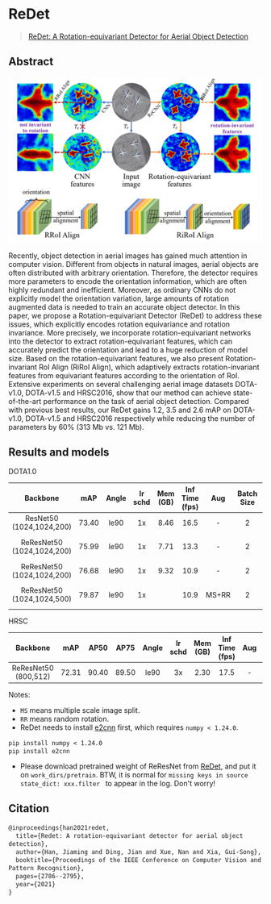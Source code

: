 # ReDet

> [ReDet: A Rotation-equivariant Detector for Aerial Object Detection](https://openaccess.thecvf.com/content/CVPR2021/papers/Han_ReDet_A_Rotation-Equivariant_Detector_for_Aerial_Object_Detection_CVPR_2021_paper.pdf)

<!-- [ALGORITHM] -->

## Abstract

<div align=center>
<img src="https://raw.githubusercontent.com/zytx121/image-host/main/imgs/redet.png" width="800"/>
</div>

Recently, object detection in aerial images has gained much attention in computer vision. Different from objects in natural images, aerial objects are often distributed with arbitrary orientation. Therefore, the detector requires more parameters to encode the orientation information, which are often highly redundant and inefficient. Moreover, as ordinary CNNs do not explicitly model the orientation variation, large amounts of rotation augmented data is needed to train an accurate object detector. In this paper, we propose a Rotation-equivariant Detector (ReDet) to address these issues, which explicitly encodes rotation equivariance and rotation invariance. More precisely, we incorporate rotation-equivariant networks into the detector to extract rotation-equivariant features, which can accurately predict the orientation and lead to a huge reduction of model size. Based on the rotation-equivariant features, we also present Rotation-invariant RoI Align (RiRoI Align), which adaptively extracts rotation-invariant features from equivariant features according to the orientation of RoI. Extensive experiments on several challenging aerial image datasets DOTA-v1.0, DOTA-v1.5 and HRSC2016, show that our method can achieve state-of-the-art performance on the task of aerial object detection. Compared with previous best results, our ReDet gains 1.2, 3.5 and 2.6 mAP on DOTA-v1.0, DOTA-v1.5 and HRSC2016 respectively while reducing the number of parameters by 60% (313 Mb vs. 121 Mb).

## Results and models

DOTA1.0

|          Backbone          |  mAP  | Angle | lr schd | Mem (GB) | Inf Time (fps) |  Aug  | Batch Size |                                                    Configs                                                     |                                                                                                                                                                              Download                                                                                                                                                                              |
| :------------------------: | :---: | :---: | :-----: | :------: | :------------: | :---: | :--------: | :------------------------------------------------------------------------------------------------------------: | :----------------------------------------------------------------------------------------------------------------------------------------------------------------------------------------------------------------------------------------------------------------------------------------------------------------------------------------------------------------: |
|  ResNet50 (1024,1024,200)  | 73.40 | le90  |   1x    |   8.46   |      16.5      |   -   |     2      | [rotated-faster-rcnn-le90_r50_fpn_1x_dota](../rotated_faster_rcnn/rotated-faster-rcnn-le90_r50_fpn_1x_dota.py) | [model](https://download.openmmlab.com/mmrotate/v0.1.0/rotated_faster_rcnn/rotated_faster_rcnn_r50_fpn_1x_dota_le90/rotated_faster_rcnn_r50_fpn_1x_dota_le90-0393aa5c.pth) \| [log](https://download.openmmlab.com/mmrotate/v0.1.0/rotated_faster_rcnn/rotated_faster_rcnn_r50_fpn_1x_dota_le90/rotated_faster_rcnn_r50_fpn_1x_dota_le90_20220131_082156.log.json) |
| ReResNet50 (1024,1024,200) | 75.99 | le90  |   1x    |   7.71   |      13.3      |   -   |     2      |                  [redet-le90_re50_refpn_amp-1x_dota](./redet-le90_re50_refpn_amp-1x_dota.py)                   |                           [model](https://download.openmmlab.com/mmrotate/v0.1.0/redet/redet_re50_refpn_fp16_1x_dota_le90/redet_re50_refpn_fp16_1x_dota_le90-1e34da2d.pth) \| [log](https://download.openmmlab.com/mmrotate/v0.1.0/redet/redet_re50_refpn_fp16_1x_dota_le90/redet_re50_refpn_fp16_1x_dota_le90_20220303_194725.log.json)                           |
| ReResNet50 (1024,1024,200) | 76.68 | le90  |   1x    |   9.32   |      10.9      |   -   |     2      |                      [redet-le90_re50_refpn_1x_dota](./redet-le90_re50_refpn_1x_dota.py)                       |                                         [model](https://download.openmmlab.com/mmrotate/v0.1.0/redet/redet_re50_fpn_1x_dota_le90/redet_re50_fpn_1x_dota_le90-724ab2da.pth) \| [log](https://download.openmmlab.com/mmrotate/v0.1.0/redet/redet_re50_fpn_1x_dota_le90/redet_re50_fpn_1x_dota_le90_20220130_132751.log.json)                                         |
| ReResNet50 (1024,1024,500) | 79.87 | le90  |   1x    |          |      10.9      | MS+RR |     2      |                [redet-le90_re50_refpn_rr-1x_dota-ms](./redet-le90_re50_refpn_rr-1x_dota-ms.py)                 |                             [model](https://download.openmmlab.com/mmrotate/v0.1.0/redet/redet_re50_fpn_1x_dota_ms_rr_le90/redet_re50_fpn_1x_dota_ms_rr_le90-fc9217b5.pth) \| [log](https://download.openmmlab.com/mmrotate/v0.1.0/redet/redet_re50_fpn_1x_dota_ms_rr_le90/redet_re50_fpn_1x_dota_ms_rr_le90_20220206_105343.log.json)                             |

HRSC

|       Backbone       |  mAP  | AP50  | AP75  | Angle | lr schd | Mem (GB) | Inf Time (fps) | Aug | Batch Size |                               Configs                               |                                                                                                                                          Download                                                                                                                                          |
| :------------------: | :---: | :---: | :---: | :---: | :-----: | :------: | :------------: | :-: | :--------: | :-----------------------------------------------------------------: | :----------------------------------------------------------------------------------------------------------------------------------------------------------------------------------------------------------------------------------------------------------------------------------------: |
| ReResNet50 (800,512) | 72.31 | 90.40 | 89.50 | le90  |   3x    |   2.30   |      17.5      |  -  |     2      | [redet-le90_re50_refpn_3x_hrsc](./redet-le90_re50_refpn_3x_hrsc.py) | [model](https://download.openmmlab.com/mmrotate/v0.1.0/redet/redet_re50_refpn_3x_hrsc_le90/redet_re50_refpn_3x_hrsc_le90-241e217b.pth) \| [log](https://download.openmmlab.com/mmrotate/v0.1.0/redet/redet_re50_refpn_3x_hrsc_le90/redet_re50_refpn_3x_hrsc_le90_20220411_113223.log.json) |

Notes:

- `MS` means multiple scale image split.
- `RR` means random rotation.
- ReDet needs to install [e2cnn](https://github.com/QUVA-Lab/e2cnn) first, which requires `numpy < 1.24.0`.

```shell
pip install numpy < 1.24.0
pip install e2cnn
```

- Please download pretrained weight of ReResNet from [ReDet](https://github.com/csuhan/ReDet), and put it on `work_dirs/pretrain`. BTW, it is normal for `missing keys in source state_dict: xxx.filter ` to appear in the log. Don't worry!

## Citation

```
@inproceedings{han2021redet,
  title={Redet: A rotation-equivariant detector for aerial object detection},
  author={Han, Jiaming and Ding, Jian and Xue, Nan and Xia, Gui-Song},
  booktitle={Proceedings of the IEEE Conference on Computer Vision and Pattern Recognition},
  pages={2786--2795},
  year={2021}
}

```
